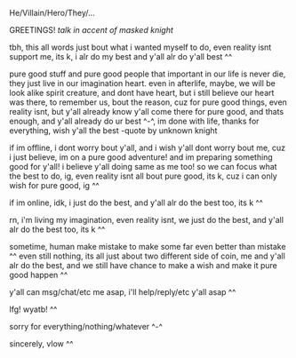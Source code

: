 He/Villain/Hero/They/... 

GREETINGS! *talk in accent of masked knight* 

tbh, this all words just bout what i wanted myself to do, even reality isnt support me, its k, i alr do my best and y'all alr do y'all best ^^

pure good stuff and pure good people that important in our life is never die, they just live in our imagination heart. even in afterlife, maybe, we will be look alike spirit creature, and dont have heart, but i still believe our heart was there, to remember us, bout the reason, cuz for pure good things, even reality isnt, but y'all already know y'all come there for pure good, and thats enough, and y'all already do ur best ^-^, im done with life, thanks for everything, wish y'all the best -quote by unknown knight

if im offline, i dont worry bout y'all, and i wish y'all dont worry bout me, cuz i just believe, im on a pure good adventure! and im preparing something good for y'all! i believe y'all doing same as me too! so we can focus
what the best to do, ig, even reality isnt all bout pure good, its k, cuz i can only wish for pure good, ig ^^

if im online, idk, i just do the best, and y'all alr do the best too, its k ^^

rn, i'm living my imagination, even reality isnt, we just do the best, and y'all alr do the best too, its k ^^

sometime, human make mistake to make some far even better than mistake ^^ 
even still nothing, its all just about two different side of coin, me and y'all alr do the best, and we still have chance to make a wish and make it pure good happen ^^

y'all can msg/chat/etc me asap, i'll help/reply/etc y'all asap ^^

lfg! wyatb! ^^

sorry for everything/nothing/whatever ^-^

sincerely, vlow ^^





